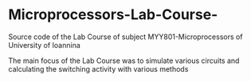 # Microprocessors-Lab-Course-
Source code of the Lab Course of subject MYY801-Microprocessors of University of Ioannina

The main focus of the Lab Course was to simulate various circuits and calculating the switching activity with various methods
